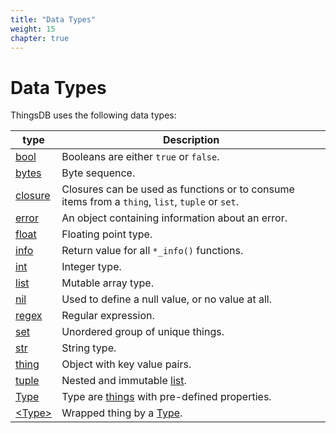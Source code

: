 ```yaml
---
title: "Data Types"
weight: 15
chapter: true
---
```


# Data Types

ThingsDB uses the following data types:

type | Description
------ | -----------
[bool](./bool) | Booleans are either `true` or `false`.
[bytes](./bytes) | Byte sequence.
[closure](./closure) | Closures can be used as functions or to consume items from a `thing`, `list`, `tuple` or `set`.
[error](./error) | An object containing information about an error.
[float](./float) | Floating point type.
[info](./info) | Return value for all `*_info()` functions.
[int](./int) | Integer type.
[list](./list) | Mutable array type.
[nil](./nil) | Used to define a null value, or no value at all.
[regex](./regex) | Regular expression.
[set](./set) | Unordered group of unique things.
[str](./str) | String type.
[thing](./thing) | Object with key value pairs.
[tuple](./tuple) | Nested and immutable [list](./list).
[Type](./type) | Type are [things](./thing) with pre-defined properties.
[&lt;Type&gt;](./wtype) | Wrapped thing by a [Type](./type).
